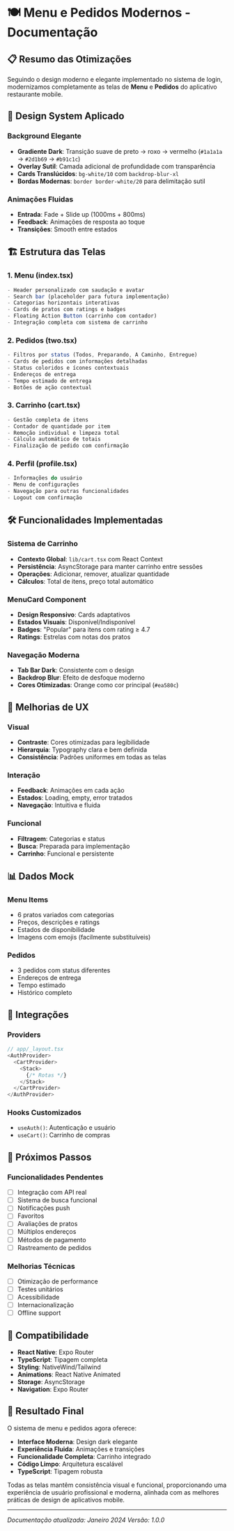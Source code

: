 # 🍽️ Menu e Pedidos Modernos - Documentação

## 📋 Resumo das Otimizações

Seguindo o design moderno e elegante implementado no sistema de login, modernizamos completamente as telas de **Menu** e **Pedidos** do aplicativo restaurante mobile.

## 🎨 Design System Aplicado

### Background Elegante
- **Gradiente Dark**: Transição suave de preto → roxo → vermelho (`#1a1a1a` → `#2d1b69` → `#b91c1c`)
- **Overlay Sutil**: Camada adicional de profundidade com transparência
- **Cards Translúcidos**: `bg-white/10` com `backdrop-blur-xl`
- **Bordas Modernas**: `border border-white/20` para delimitação sutil

### Animações Fluidas
- **Entrada**: Fade + Slide up (1000ms + 800ms)
- **Feedback**: Animações de resposta ao toque
- **Transições**: Smooth entre estados

## 🏗️ Estrutura das Telas

### 1. Menu (index.tsx)
```typescript
- Header personalizado com saudação e avatar
- Search bar (placeholder para futura implementação)
- Categorias horizontais interativas
- Cards de pratos com ratings e badges
- Floating Action Button (carrinho com contador)
- Integração completa com sistema de carrinho
```

### 2. Pedidos (two.tsx)
```typescript
- Filtros por status (Todos, Preparando, A Caminho, Entregue)
- Cards de pedidos com informações detalhadas
- Status coloridos e ícones contextuais
- Endereços de entrega
- Tempo estimado de entrega
- Botões de ação contextual
```

### 3. Carrinho (cart.tsx)
```typescript
- Gestão completa de itens
- Contador de quantidade por item
- Remoção individual e limpeza total
- Cálculo automático de totais
- Finalização de pedido com confirmação
```

### 4. Perfil (profile.tsx)
```typescript
- Informações do usuário
- Menu de configurações
- Navegação para outras funcionalidades
- Logout com confirmação
```

## 🛠️ Funcionalidades Implementadas

### Sistema de Carrinho
- **Contexto Global**: `lib/cart.tsx` com React Context
- **Persistência**: AsyncStorage para manter carrinho entre sessões
- **Operações**: Adicionar, remover, atualizar quantidade
- **Cálculos**: Total de itens, preço total automático

### MenuCard Component
- **Design Responsivo**: Cards adaptativos
- **Estados Visuais**: Disponível/Indisponível
- **Badges**: "Popular" para itens com rating ≥ 4.7
- **Ratings**: Estrelas com notas dos pratos

### Navegação Moderna
- **Tab Bar Dark**: Consistente com o design
- **Backdrop Blur**: Efeito de desfoque moderno
- **Cores Otimizadas**: Orange como cor principal (`#ea580c`)

## 🎯 Melhorias de UX

### Visual
- **Contraste**: Cores otimizadas para legibilidade
- **Hierarquia**: Typography clara e bem definida
- **Consistência**: Padrões uniformes em todas as telas

### Interação
- **Feedback**: Animações em cada ação
- **Estados**: Loading, empty, error tratados
- **Navegação**: Intuitiva e fluida

### Funcional
- **Filtragem**: Categorias e status
- **Busca**: Preparada para implementação
- **Carrinho**: Funcional e persistente

## 📊 Dados Mock

### Menu Items
- 6 pratos variados com categorias
- Preços, descrições e ratings
- Estados de disponibilidade
- Imagens com emojis (facilmente substituíveis)

### Pedidos
- 3 pedidos com status diferentes
- Endereços de entrega
- Tempo estimado
- Histórico completo

## 🔧 Integrações

### Providers
```typescript
// app/_layout.tsx
<AuthProvider>
  <CartProvider>
    <Stack>
      {/* Rotas */}
    </Stack>
  </CartProvider>
</AuthProvider>
```

### Hooks Customizados
- `useAuth()`: Autenticação e usuário
- `useCart()`: Carrinho de compras

## 🚀 Próximos Passos

### Funcionalidades Pendentes
- [ ] Integração com API real
- [ ] Sistema de busca funcional
- [ ] Notificações push
- [ ] Favoritos
- [ ] Avaliações de pratos
- [ ] Múltiplos endereços
- [ ] Métodos de pagamento
- [ ] Rastreamento de pedidos

### Melhorias Técnicas
- [ ] Otimização de performance
- [ ] Testes unitários
- [ ] Acessibilidade
- [ ] Internacionalização
- [ ] Offline support

## 📱 Compatibilidade

- **React Native**: Expo Router
- **TypeScript**: Tipagem completa
- **Styling**: NativeWind/Tailwind
- **Animations**: React Native Animated
- **Storage**: AsyncStorage
- **Navigation**: Expo Router

## 🎉 Resultado Final

O sistema de menu e pedidos agora oferece:
- **Interface Moderna**: Design dark elegante
- **Experiência Fluida**: Animações e transições
- **Funcionalidade Completa**: Carrinho integrado
- **Código Limpo**: Arquitetura escalável
- **TypeScript**: Tipagem robusta

Todas as telas mantêm consistência visual e funcional, proporcionando uma experiência de usuário profissional e moderna, alinhada com as melhores práticas de design de aplicativos mobile.

---

*Documentação atualizada: Janeiro 2024*
*Versão: 1.0.0* 